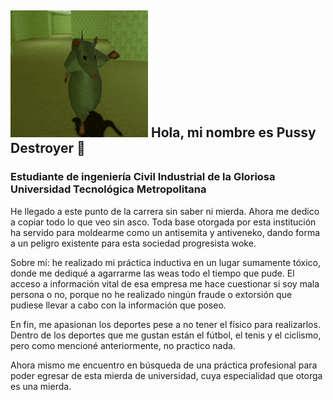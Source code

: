 
##  ![Ratón bailando](rat-dance.gif) Hola, mi nombre es Pussy Destroyer 👋
### Estudiante de ingeniería Civil Industrial de la Gloriosa Universidad Tecnológica Metropolitana 

He llegado a este punto de la carrera sin saber ni mierda. Ahora me dedico a copiar todo lo que veo sin asco. Toda base otorgada por esta institución ha servido para moldearme como un antisemita y antiveneko, dando forma a un peligro existente para esta sociedad progresista woke.

Sobre mí: he realizado mi práctica inductiva en un lugar sumamente tóxico, donde me dediqué a agarrarme las weas todo el tiempo que pude. El acceso a información vital de esa empresa me hace cuestionar si soy mala persona o no, porque no he realizado ningún fraude o extorsión que pudiese llevar a cabo con la información que poseo.

En fin, me apasionan los deportes pese a no tener el físico para realizarlos. Dentro de los deportes que me gustan están el fútbol, el tenis y el ciclismo, pero como mencioné anteriormente, no practico nada.

Ahora mismo me encuentro en búsqueda de una práctica profesional para poder egresar de esta mierda de universidad, cuya especialidad que otorga es una mierda.

<!--
**Sopa-do-Makako/Sopa-do-Makako** is a ✨ _special_ ✨ repository because its `README.md` (this file) appears on your GitHub profile.

Here are some ideas to get you started:

- 🔭 I’m currently working on ...
- 🌱 I’m currently learning ...
- 👯 I’m looking to collaborate on ...
- 🤔 I’m looking for help with ...
- 💬 Ask me about ...
- 📫 How to reach me: ...
- 😄 Pronouns: ...
- ⚡ Fun fact: ...
-->
